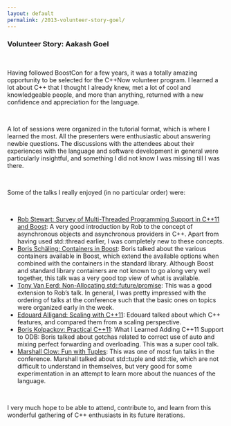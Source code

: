 ```yaml
---
layout: default
permalink: /2013-volunteer-story-goel/
---
```


### Volunteer Story: Aakash Goel

<br />

<!---
/images/aakash_goel.jpg
Aakash Goel was a master’s student at the Georgia Institute of Technology when he attended C++Now 2013 as a volunteer.
-->

Having followed BoostCon for a few years, it was a totally amazing opportunity to be selected for the C++Now volunteer program. I learned a lot about C++ that I thought I already knew, met a lot of cool and knowledgeable people, and more than anything, returned with a new confidence and appreciation for the language.

<br />

A lot of sessions were organized in the tutorial format, which is where I learned the most. All the presenters were enthusiastic about answering newbie questions. The discussions with the attendees about their experiences with the language and software development in general were particularly insightful, and something I did not know I was missing till I was there.

<br />

Some of the talks I really enjoyed (in no particular order) were:

<br />

* [Rob Stewart: Survey of Multi-Threaded Programming Support in C++11 and Boost](http://2013.cppnow.org/session/survey-of-multi-threaded-programming-support-in-c11-and-boost/): A very good introduction by Rob to the concept of asynchronous objects and asynchronous providers in C++. Apart from having used std::thread earlier, I was completely new to these concepts.
* [Boris Schäling: Containers in Boost](http://2013.cppnow.org/session/containers-in-boost/): Boris talked about the various containers available in Boost, which extend the available options when combined with the containers in the standard library. Although Boost and standard library containers are not known to go along very well together, this talk was a very good top view of what is available.
* [Tony Van Eerd: Non-Allocating std::future/promise](http://2013.cppnow.org/session/non-allocating-stdfuturepromise/): This was a good extension to Rob’s talk. In general, I was pretty impressed with the ordering of talks at the conference such that the basic ones on topics were organized early in the week.
* [Edouard Alligand: Scaling with C++11](http://2013.cppnow.org/session/scaling-with-c11/): Edouard talked about which C++ features, and compared them from a scaling perspective.
* [Boris Kolpackov: Practical C++11](http://2013.cppnow.org/session/practical-c11-what-i-learned-adding-c11-support-to-odb/): What I Learned Adding C++11 Support to ODB: Boris talked about gotchas related to correct use of auto and mixing perfect forwarding and overloading. This was a super cool talk.
* [Marshall Clow: Fun with Tuples](http://2013.cppnow.org/session/fun-with-tuples/): This was one of most fun talks in the conference. Marshall talked about std::tuple and std::tie, which are not difficult to understand in themselves, but very good for some experimentation in an attempt to learn more about the nuances of the language.

<br />

I very much hope to be able to attend, contribute to, and learn from this wonderful gathering of C++ enthusiasts in its future iterations.

